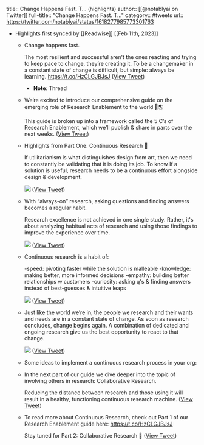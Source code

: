 title:: Change Happens Fast.  T... (highlights)
author:: [[@notablyai on Twitter]]
full-title:: "Change Happens Fast.  T..."
category:: #tweets
url:: https://twitter.com/notablyai/status/1618277985773301763

- Highlights first synced by [[Readwise]] [[Feb 11th, 2023]]
	- Change happens fast. 
	  
	  The most resilient and successful aren’t the ones reacting and trying to keep pace to change, they’re creating it. To be a changemaker in a constant state of change is difficult, but simple: always be learning. https://t.co/HzCLGJBJsJ ([View Tweet](https://twitter.com/notablyai/status/1618277985773301763))
		- **Note**: Thread
	- We’re excited to introduce our comprehensive guide on the emerging role of Research Enablement to the world 🥹🌎 
	  
	  This guide is broken up into a framework called the 5 C’s of Research Enablement, which we’ll publish & share in parts over the next weeks. ([View Tweet](https://twitter.com/notablyai/status/1618277987375513602))
	- Highlights from Part One: Continuous Research  👀
	  
	  If utilitarianism is what distinguishes design from art, then we need to constantly be validating that it is doing its job. To know If a solution is useful, research needs to be a continuous effort alongside design & development. 
	  
	  ![](https://pbs.twimg.com/media/FnVGH8SXEAcQ6Cb.jpg) ([View Tweet](https://twitter.com/notablyai/status/1618277988893851649))
	- With “always-on” research, asking questions and finding answers becomes a regular habit. 
	  
	  Research excellence is not achieved in one single study. Rather, it's about analyzing habitual acts of research and using those findings to improve the experience over time. 
	  
	  ![](https://pbs.twimg.com/media/FnVGTGwXoAAmhje.jpg) ([View Tweet](https://twitter.com/notablyai/status/1618277991855063042))
	- Continuous research is a habit of:
	  
	  -speed: pivoting faster while the solution is malleable
	  -knowledge: making better, more informed decisions
	  -empathy: building better relationships w customers
	  -curiosity: asking q's & finding answers instead of best-guesses & intuitive leaps 
	  
	  ![](https://pbs.twimg.com/media/FnVGvRbXgAME6U7.jpg) ([View Tweet](https://twitter.com/notablyai/status/1618277994937880577))
	- Just like the world we’re in, the people we research and their wants and needs are in a constant state of change. As soon as research concludes, change begins again. A combination of dedicated  and ongoing research give us the best opportunity to react to that change. 
	  
	  ![](https://pbs.twimg.com/media/FnVGrB1XEAEYgj_.jpg) ([View Tweet](https://twitter.com/notablyai/status/1618277997982937088))
	- Some ideas to implement a continuous research process in your org:
	- In the next part of our guide we dive deeper into the topic of involving others in research: Collaborative Research.
	  
	  Reducing the distance between research and those using it will result in a healthy, functioning continuous research machine. ([View Tweet](https://twitter.com/notablyai/status/1618278003162873860))
	- To read more about Continuous Research, check out Part 1 of our Research Enablement guide here: https://t.co/HzCLGJBJsJ 
	  
	  Stay tuned for Part 2: Collaborative Research 👀 ([View Tweet](https://twitter.com/notablyai/status/1618278004895154176))